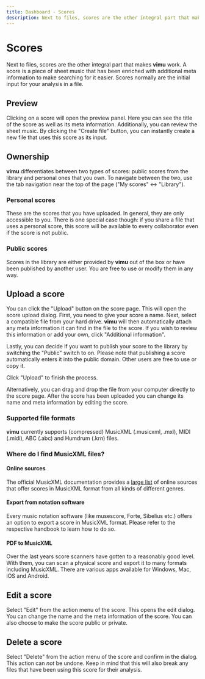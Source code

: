 ```yaml
---
title: Dashboard - Scores
description: Next to files, scores are the other integral part that makes vimu work. A score is a piece of sheet music that has been enriched with additional meta information to make searching for it easier. Scores normally are the initial input for your analysis in a file.
---
```



# Scores

Next to <nuxt-link to="/docs/dashboard/files">files</nuxt-link>, scores are the other integral part that makes **vimu** work. A score is a piece of sheet music that has been enriched with additional meta information to make searching for it easier. Scores normally are the initial input for your analysis in a file.

## Preview

<framed-gif path="/gifs/open_score.gif"></framed-gif>

Clicking on a score will open the preview panel. Here you can see the title of the score as well as its meta information. Additionally, you can review the sheet music. By clicking the "Create file" button, you can instantly create a new <nuxt-link to="/docs/dashboard/files#from-score">file</nuxt-link> that uses this score as its input.

## Ownership
**vimu** differentiates between two types of scores: public scores from the library and personal ones that you own. To navigate between the two, use the tab navigation near the top of the page ("My scores" <-> "Library").

### Personal scores
These are the scores that you have uploaded. In general, they are only accessible to you. There is one special case though: if you <nuxt-link to="/docs/dashboard/files#sharing">share a file</nuxt-link> that uses a personal score, this score will be available to every collaborator even if the score is not public.

### Public scores
Scores in the library are either provided by **vimu** out of the box or have been published by another user. You are free to use or modify them in any way.

## Upload a score

<framed-gif path="/gifs/upload_score.gif"></framed-gif>

You can click the "Upload" button on the <nuxt-link to="/dashboard/scores">score page</nuxt-link>. This will open the score upload dialog.
First, you need to give your score a name. Next, select a compatible file from your hard drive. **vimu** will then automatically attach any meta information it can find in the file to the score. If you wish to review this information or add your own, click "Additional information". 

Lastly, you can decide if you want to publish your score to the library by switching the "Public" switch to on. Please note that publishing a score automatically enters it into the public domain. Other users are free to use or copy it.

Click "Upload" to finish the process.

Alternatively, you can drag and drop the file from your computer directly to the <nuxt-link to="/dashboard/scores">score page</nuxt-link>. After the score has been uploaded you can change its name and meta information by <nuxt-link to="#edit-a-score">editing the score</nuxt-link>.

### Supported file formats
**vimu** currently supports (compressed) MusicXML (.musicxml, .mxl), MIDI (.midi), ABC (.abc) and Humdrum (.krn) files.

### Where do I find MusicXML files?

#### Online sources

The official MusicXML documentation provides a <a href="https://www.musicxml.com/music-in-musicxml">large list</a> of online sources that offer scores in MusicXML format from all kinds of different genres.

#### Export from notation software

Every music notation software (like musescore, Forte, Sibelius etc.) offers an option to export a score in MusicXML format. Please refer to the respective handbook to learn how to do so.

#### PDF to MusicXML
Over the last years score scanners have gotten to a reasonably good level. With them, you can scan a physical score and export it to many formats including MusicXML. There are various apps available for Windows, Mac, iOS and Android.

## Edit a score

Select "Edit" from the action menu of the score. This opens the edit dialog. You can change the name and the meta information of the score. You can also choose to make the score public or private.

## Delete a score

Select "Delete" from the action menu of the score and confirm in the dialog. This action can _not_ be undone. Keep in mind that this will also break any files that have been using this score for their analysis.